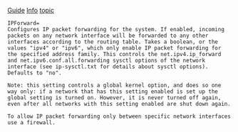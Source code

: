 [Guide](https://www.freedesktop.org/software/systemd/man/systemd.network.html)
[Info](https://github.com/systemd/systemd/blob/a2088fd025deb90839c909829e27eece40f7fce4/NEWS)
[topic](https://qastack.fr/server/753977/how-to-properly-permanent-enable-ip-forwarding-in-linux-with-systemd)



```
IPForward=
Configures IP packet forwarding for the system. If enabled, incoming packets on any network interface will be forwarded to any other interfaces according to the routing table. Takes a boolean, or the values "ipv4" or "ipv6", which only enable IP packet forwarding for the specified address family. This controls the net.ipv4.ip_forward and net.ipv6.conf.all.forwarding sysctl options of the network interface (see ip-sysctl.txt for details about sysctl options). Defaults to "no".

Note: this setting controls a global kernel option, and does so one way only: if a network that has this setting enabled is set up the global setting is turned on. However, it is never turned off again, even after all networks with this setting enabled are shut down again.

To allow IP packet forwarding only between specific network interfaces use a firewall.

```
